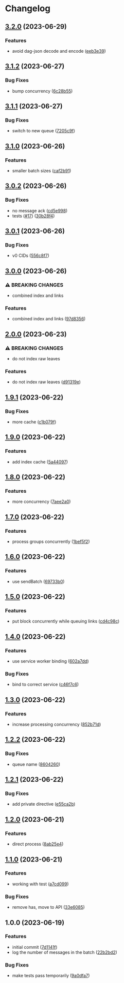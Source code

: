 # Changelog

## [3.2.0](https://github.com/web3-storage/gendex-consumer/compare/v3.1.2...v3.2.0) (2023-06-29)


### Features

* avoid dag-json decode and encode ([eeb3e39](https://github.com/web3-storage/gendex-consumer/commit/eeb3e39ab9705dc00d3743a825b34fc7fc237873))

## [3.1.2](https://github.com/web3-storage/gendex-consumer/compare/v3.1.1...v3.1.2) (2023-06-27)


### Bug Fixes

* bump concurrency ([6c28b55](https://github.com/web3-storage/gendex-consumer/commit/6c28b552647d316dc68f88772c15f773272c2442))

## [3.1.1](https://github.com/web3-storage/gendex-consumer/compare/v3.1.0...v3.1.1) (2023-06-27)


### Bug Fixes

* switch to new queue ([7205c9f](https://github.com/web3-storage/gendex-consumer/commit/7205c9ff128bdf80de4be3ac226cc97cadca9555))

## [3.1.0](https://github.com/web3-storage/gendex-consumer/compare/v3.0.2...v3.1.0) (2023-06-26)


### Features

* smaller batch sizes ([caf2b91](https://github.com/web3-storage/gendex-consumer/commit/caf2b91bdf52172465a56a6956838f790a47da68))

## [3.0.2](https://github.com/web3-storage/gendex-consumer/compare/v3.0.1...v3.0.2) (2023-06-26)


### Bug Fixes

* no message ack ([cd5e998](https://github.com/web3-storage/gendex-consumer/commit/cd5e9983f44d416d4a4ceeaa22ad5d4dca88addd))
* tests ([#17](https://github.com/web3-storage/gendex-consumer/issues/17)) ([30b28f4](https://github.com/web3-storage/gendex-consumer/commit/30b28f4c0a90547c07c7dfdc6571d52b287669f8))

## [3.0.1](https://github.com/web3-storage/gendex-consumer/compare/v3.0.0...v3.0.1) (2023-06-26)


### Bug Fixes

* v0 CIDs ([556c8f7](https://github.com/web3-storage/gendex-consumer/commit/556c8f7882c1d84f724abcaba0239c24fa0e2d89))

## [3.0.0](https://github.com/web3-storage/gendex-consumer/compare/v2.0.0...v3.0.0) (2023-06-26)


### ⚠ BREAKING CHANGES

* combined index and links

### Features

* combined index and links ([97d8356](https://github.com/web3-storage/gendex-consumer/commit/97d8356fee958e81c756addf9478dd6f03cfa7bb))

## [2.0.0](https://github.com/web3-storage/gendex-consumer/compare/v1.9.1...v2.0.0) (2023-06-23)


### ⚠ BREAKING CHANGES

* do not index raw leaves

### Features

* do not index raw leaves ([d91319e](https://github.com/web3-storage/gendex-consumer/commit/d91319ebc2b8a8705d62bb56fcb111dac4fbe986))

## [1.9.1](https://github.com/web3-storage/gendex-consumer/compare/v1.9.0...v1.9.1) (2023-06-22)


### Bug Fixes

* more cache ([c1b079f](https://github.com/web3-storage/gendex-consumer/commit/c1b079f4a9ab327017d15c08d143d9e41c717f83))

## [1.9.0](https://github.com/web3-storage/gendex-consumer/compare/v1.8.0...v1.9.0) (2023-06-22)


### Features

* add index cache ([5a44097](https://github.com/web3-storage/gendex-consumer/commit/5a44097d742d636550b07a03d72fc26a4f3abe11))

## [1.8.0](https://github.com/web3-storage/gendex-consumer/compare/v1.7.0...v1.8.0) (2023-06-22)


### Features

* more concurrency ([7aee2a0](https://github.com/web3-storage/gendex-consumer/commit/7aee2a04ab4c001fcfb33f34086c3096a727be69))

## [1.7.0](https://github.com/web3-storage/gendex-consumer/compare/v1.6.0...v1.7.0) (2023-06-22)


### Features

* process groups concurrently ([1bef5f2](https://github.com/web3-storage/gendex-consumer/commit/1bef5f2cbcf16c89c79225d7bb509eda19c53059))

## [1.6.0](https://github.com/web3-storage/gendex-consumer/compare/v1.5.0...v1.6.0) (2023-06-22)


### Features

* use sendBatch ([69733b0](https://github.com/web3-storage/gendex-consumer/commit/69733b080a0035995223a7b6c04ce2d327b0c634))

## [1.5.0](https://github.com/web3-storage/gendex-consumer/compare/v1.4.0...v1.5.0) (2023-06-22)


### Features

* put block concurrently while queuing links ([cd4c98c](https://github.com/web3-storage/gendex-consumer/commit/cd4c98c6c97ff8451c88d3ad6112351595f94fee))

## [1.4.0](https://github.com/web3-storage/gendex-consumer/compare/v1.3.0...v1.4.0) (2023-06-22)


### Features

* use service worker binding ([602a7dd](https://github.com/web3-storage/gendex-consumer/commit/602a7dd962eccb7793b8f9a71564d63793e40e91))


### Bug Fixes

* bind to correct service ([c46f7c6](https://github.com/web3-storage/gendex-consumer/commit/c46f7c66d34ef61746af65fafdf29259f69cc080))

## [1.3.0](https://github.com/web3-storage/gendex-consumer/compare/v1.2.2...v1.3.0) (2023-06-22)


### Features

* increase processing concurrency ([852b71d](https://github.com/web3-storage/gendex-consumer/commit/852b71d73444ac9f696e164bc83ce8d66556f1c5))

## [1.2.2](https://github.com/web3-storage/gendex-consumer/compare/v1.2.1...v1.2.2) (2023-06-22)


### Bug Fixes

* queue name ([8604260](https://github.com/web3-storage/gendex-consumer/commit/8604260609d3f1a4aeaa4364774030d558697c0d))

## [1.2.1](https://github.com/web3-storage/gendex-consumer/compare/v1.2.0...v1.2.1) (2023-06-22)


### Bug Fixes

* add private directive ([e55ca2b](https://github.com/web3-storage/gendex-consumer/commit/e55ca2b325fb04f7b14ef1096e4929aff40c81d2))

## [1.2.0](https://github.com/web3-storage/gendex-consumer/compare/v1.1.0...v1.2.0) (2023-06-21)


### Features

* direct process ([8ab25e4](https://github.com/web3-storage/gendex-consumer/commit/8ab25e4ab9b2892e348baedb189d3616c6f274f0))

## [1.1.0](https://github.com/web3-storage/gendex-consumer/compare/v1.0.0...v1.1.0) (2023-06-21)


### Features

* working with test ([a7cd099](https://github.com/web3-storage/gendex-consumer/commit/a7cd099acd1b52b2d5a22761f166cb05abc96673))


### Bug Fixes

* remove has, move to API ([33e6085](https://github.com/web3-storage/gendex-consumer/commit/33e60851f756062f69d1a5daec0dfac833276823))

## 1.0.0 (2023-06-19)


### Features

* initial commit ([7d1141f](https://github.com/web3-storage/gendex-consumer/commit/7d1141f058be15d342e36a34640c6389acd3c826))
* log the number of messages in the batch ([22b2bd2](https://github.com/web3-storage/gendex-consumer/commit/22b2bd2d49e687ff58dc54ba1bffff4e7aa062c6))


### Bug Fixes

* make tests pass temporarily ([9a0dfa7](https://github.com/web3-storage/gendex-consumer/commit/9a0dfa713827057857dc44e2a3cf7c245c42510c))

